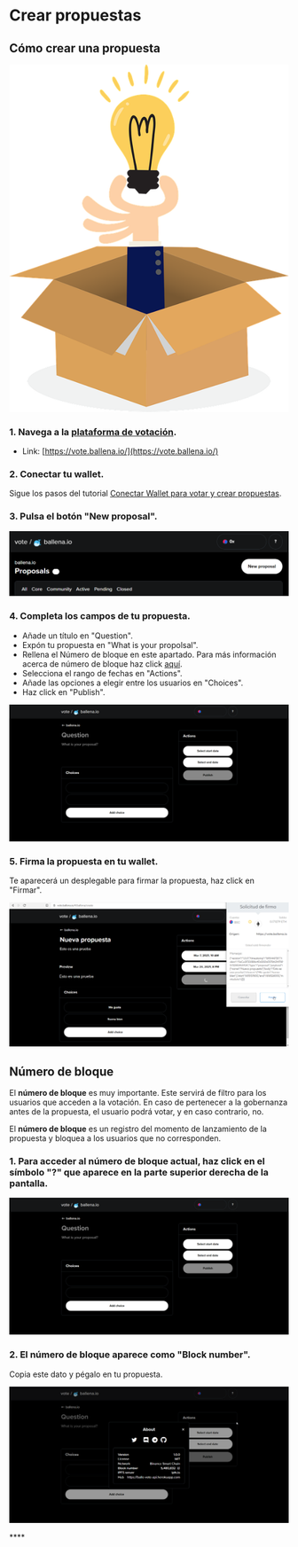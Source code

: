 # Crear propuestas

## **Cómo crear una propuesta** 

![](../../.gitbook/assets/business-4271251_960_720.webp)



### 1. Navega a la [plataforma de votación](https://vote.ballena.io/).

* Link: [https://vote.ballena.io/](https://vote.ballena.io/)



### 2. Conectar tu wallet.

Sigue los pasos del tutorial [Conectar Wallet para votar y crear propuestas](conectar-wallet-para-votarpara-votar-y-crear-propuestas.md).



### 3. Pulsa el botón "New proposal".



![](../../.gitbook/assets/6%20%283%29%20%281%29.png)



### 4. Completa los campos de tu propuesta.

* Añade un título en "Question".
* Expón tu propuesta en "What is your propolsal". 
* Rellena el Número de bloque en este apartado. Para más información acerca de número de bloque haz click [aquí](crear-propuestas.md#numero-de-bloque). 
* Selecciona el rango de fechas en "Actions".
* Añade las opciones a elegir entre los usuarios en "Choices".
* Haz click en "Publish".



![](../../.gitbook/assets/5%20%284%29%20%281%29.png)



### 5. Firma la propuesta en tu wallet.

Te aparecerá un desplegable para firmar la propuesta, haz click en "Firmar".



![](../../.gitbook/assets/7%20%282%29.png)



## Número de bloque

El **número de bloque** es muy importante. Este servirá de filtro para los usuarios que acceden a la votación. En caso de pertenecer a la gobernanza antes de la propuesta, el usuario podrá votar, y en caso contrario, no. 

El **número de bloque** es un registro del momento de lanzamiento de la propuesta y bloquea a los usuarios que no corresponden.



### 1. Para acceder al número de bloque actual, haz click en el símbolo "?" que aparece en la parte superior derecha de la pantalla.



![](../../.gitbook/assets/5%20%284%29.png)

### 

### 2. El número de bloque aparece como "Block number".

Copia este dato y pégalo en tu propuesta.



![](../../.gitbook/assets/8%20%283%29.png)



\*\*\*\*

